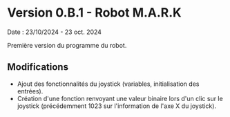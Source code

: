 # Version 0.B.1 - Robot M.A.R.K

Date : 23/10/2024 - 23 oct. 2024<br />

Première version du programme du robot.

## Modifications

 - Ajout des fonctionnalités du joystick (variables, initialisation des entrées).<br />
 - Création d'une fonction renvoyant une valeur binaire lors d'un clic sur le joystick (précédemment 1023 sur l'information de l'axe X du joystick).
